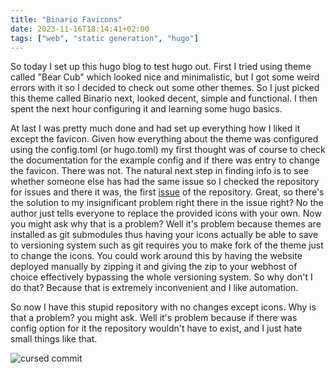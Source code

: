 ```yaml
---
title: "Binario Favicons"
date: 2023-11-16T18:14:41+02:00
tags: ["web", "static generation", "hugo"]
---
```


So today I set up this hugo blog to test hugo out. First I tried using theme called "Bear Cub" which looked nice and minimalistic, but I got some weird errors with it so I decided to check out some other themes. So I just picked this theme called Binario next, looked decent, simple and functional. I then spent the next hour configuring it and learning some hugo basics.

At last I was pretty much done and had set up everything how I liked it except the favicon. Given how everything about the theme was configured using the config.toml (or hugo.toml) my first thought was of course to check the documentation for the example config and if there was entry to change the favicon. There was not. The natural next step in finding info is to see whether someone else has had the same issue so I checked the repository for issues and there it was, the first [issue](https://github.com/Vimux/Binario/issues/1) of the repository. Great, so there's the solution to my insignificant problem right there in the issue right? No the author just tells everyone to replace the provided icons with your own. Now you might ask why that is a problem? Well it's problem because themes are installed as git submodules thus having your icons actually be able to save to versioning system such as git requires you to make fork of the theme just to change the icons. You could work around this by having the website deployed manually by zipping it and giving the zip to your webhost of choice effectively bypassing the whole versioning system. So why don't I do that? Because that is extremely inconvenient and I like automation.

So now I have this stupid repository with no changes except icons. Why is that a problem? you might ask. Well it's problem because if there was config option for it the repository wouldn't have to exist, and I just hate small things like that.

![cursed commit](/ramblings/binario-favicons/image.png)
